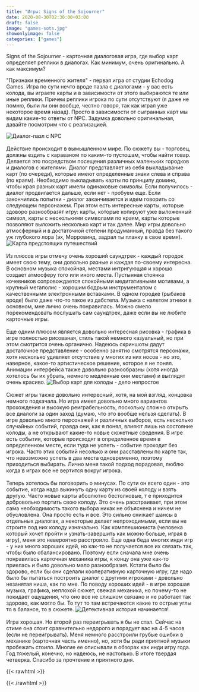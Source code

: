 ```yaml
---
title: "Игры: Signs of the Sojourner"
date: 2020-08-30T02:30:00+03:00
draft: false
image: "games-sots.jpg"
showonlyimage: false
categories: ["games"]
---
```

Signs of the Sojourner - карточная диалоговая игра, где выбор карт определяет реплики в диалогах. Как минимум, очень оригинально. А как максимум?
<!--more-->"Признаки временного жителя" - первая игра от студии Echodog Games. Игра по сути нечто вроде пазла с диалогами - у вас есть колода, вы играете карты и в зависимости от этого выбираются те или иные реплики. Причем реплики игрока по сути отсутствуют (я даже не помню, были ли они вообще, честно говоря, так как играл уже некоторое время назад). Просто в зависимости от сыгранных карт мы видим какие-то ответы от NPC. Задумка довольно оригинальная, давайте посмотрим что с реализацией.
![Диалог-пазл с NPC](/games-sots2.png)
</br>  
Действие происходит в вымышленном мире. По сюжету вы - торговец, должны ездить с караваном по каким-то пустошам, чтобы найти товар. Делается это посредством посещения различных маленьких городков и диалогов с жителями. Диалог представляет из себя выкладывание карт (по очереди), которые имеют определенные знаки слева и справа (по краям). Необходимо выкладывать карты по принципу домино, чтобы края разных карт имели одинаковые символы. Если получилось - диалог продвигается дальше, если нет - пробуем еще. Если закончились попытки - диалог заканчивается и идем говорить со следующем персонажем. При этом есть интересные карты, которые здоворо разнообразят игру: карты, которые копируют уже выложенный символ, карты с несколькими символами по краям, карты которые позволяют выложить несколько карт и так далее. Мир игры довольно атмосферный и в достаточной степени продуманный, правда без такого уж глубокого лора (эх, Морровинд, задрал ты планку в свое время).
![Карта предстоящих путешествий](/games-sots3.jpg)
</br>  
Из плюсов игры отмечу очень хороший саундтрек - каждый городок имеет свою тему, они довольно разные и каждая по-своему интересна. В основном музыка спокойная, местами интригующая и хорошо создает атмосферу того или иного места. Пустынная стоянка кочевников сопровождается спокойными медитативными мотивами, а крупный мегаполис - хорошим бодрым инструменталом с качественными электронными вставками. В одном городке (рыбаков вроде) было даже что-то такое из дабстепа. Музыка с налетом этники в основном, мне лично очень понравилась. Можно смело порекомендовать послушать сам саундтрек, даже если вы не любите карточные игры.
</br>  
Еще одним плюсом является довольно интересная рисовка - графика в игре полностью рисованая, стиль такой немного казуальный, но при этом смотрится очень органично. Надеюсь скриншоты дадут достаточное представление - особенно занятно смотрятся персонажи, хотя несколько удивляет отсутствие у многих из них носов - но это, наверное, какое-то артистическое решение, которое я не понял. Анимации интерфейса также довольно разнообразны (хотя иногда хотелось бы их убрать, немного медленные они местами) и выглядят очень красиво.
![Выбор карт для колоды - дело непростое](/games-sots4.jpg)
</br>  
Сюжет игры также довольно интересный, хотя, на мой взгляд, концовка немного подкачала. Но игра имеет довольно много вариантов прохождения и высокую реиграбельность, поскольку сложно открыть все диалоги за один заход (думаю, что это вообще нельзя сделать). В игре довольно много персонажей и различных выборов, есть несколько случайных событий, правда они, как я понял, влияют лишь на состояние колоды, а не открывают какие-то новые сюжетные сведения. В игре есть события, которые происходят в определенное время в определенном месте, если туда не успеть - событие проходит без игрока. Часто этих событий несолько и они расставлены по карте так, что невозможно успеть в два места одновременно, поэтому приходиться выбирать. Лично меня такой подход порадовал, люблю когда в играх все не вертится вокруг игрока.
</br>  
Теперь хотелось бы поговорить о минусах. По сути он всего один - это событие, когда надо выкинуть одну карту из своей колоду и взять другую. Часто новые карты абсолютно бестолковые, т е приходится добровольно портить свою колоду. Это очень расстраивает, при этом сама необходимость такого выбора никак не объяснена и ничем не обусловлена. Она просто есть и все. Это сильно снижает шансы в отдельных диалогах, а некоторые делает непроходимыми, если вы не строите под них колоду изначально. Как комплешиониста (человека который хочет пройти и узнать-завершить как можно больше, играя в игру), меня это невероятно расстроило. Еще одна беда многих инди игр - у них много хороших идей, но как-то не получается все их связать так, чтобы было сбалансировано. Поэтому если сначала мне очень понравилась карточная механика игры, к концу она уже как-то приелась и было довольно мало разнообразия. Кстати было бы здорово, если бы они сделали кооперативную карточную игру, где надо было бы пытаться построить диалог с другими игроками - довольно незанятая ниша, как по мне. По поводу хороших идей - в игре хорошая музыка, графика, неплохой сюжет, свежая механика, но почему-то не покидает ощущения, что оно все не слишком связано и не работает так здорово, как могло бы. То тут то там встречаются какие то острые углы то в балансе, то в сюжете.
![Детективная история начинается!](/games-sots5.jpg)
</br>  
Игра хорошая. Но второй раз переигрывать я бы не стал. Сейчас на стиме она стоит сравнительно недорого и порадует вас на 4-5 часов (если не переигрывать). Меня немного расстроили грубые ошибки в механике (карточная часть именно), но, хотя бы ради приятной музыки пробежать стоило. Многие ее описывали в обзорах как инди игру года. Год тяжелый, конечно, но надеюсь, не настолько. В итоге твердая четверка. Спасибо за прочтение и приятного дня.

{{< rawhtml >}}
<div id="graphcomment"></div>
<script type="text/javascript">

  window.gc_params = {
    graphcomment_id: 'https-psyhut-ru',

    // if your website has a fixed header, indicate it's height in pixels
    fixed_header_height: 0,
  };
  
  (function() {
    var gc = document.createElement('script'); gc.type = 'text/javascript'; gc.async = true;
    gc.src = 'https://graphcomment.com/js/integration.js?' + Math.round(Math.random() * 1e8);
    (document.getElementsByTagName('head')[0] || document.getElementsByTagName('body')[0]).appendChild(gc);
  })();

</script>
{{< /rawhtml >}}